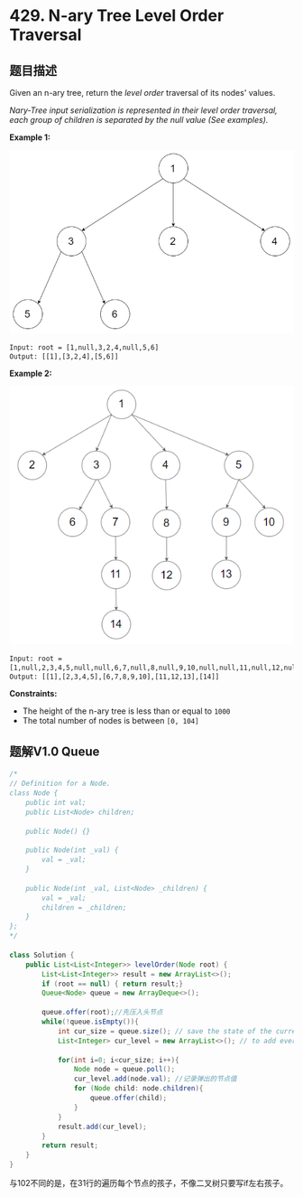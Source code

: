 # 429. N-ary Tree Level Order Traversal

## 题目描述

Given an n-ary tree, return the *level order* traversal of its nodes' values.

*Nary-Tree input serialization is represented in their level order traversal, each group of children is separated by the null value (See examples).*

 

**Example 1:**

![img](./429-N-ary_Tree_Level_Order_Traversal.assets/narytreeexample.png)

```
Input: root = [1,null,3,2,4,null,5,6]
Output: [[1],[3,2,4],[5,6]]
```

**Example 2:**

![img](./429-N-ary_Tree_Level_Order_Traversal.assets/sample_4_964.png)

```
Input: root = [1,null,2,3,4,5,null,null,6,7,null,8,null,9,10,null,null,11,null,12,null,13,null,null,14]
Output: [[1],[2,3,4,5],[6,7,8,9,10],[11,12,13],[14]]
```

 

**Constraints:**

- The height of the n-ary tree is less than or equal to `1000`
- The total number of nodes is between `[0, 104]`



## 题解V1.0 Queue

```java
/*
// Definition for a Node.
class Node {
    public int val;
    public List<Node> children;

    public Node() {}

    public Node(int _val) {
        val = _val;
    }

    public Node(int _val, List<Node> _children) {
        val = _val;
        children = _children;
    }
};
*/

class Solution {
    public List<List<Integer>> levelOrder(Node root) {
        List<List<Integer>> result = new ArrayList<>();
        if (root == null) { return result;}
        Queue<Node> queue = new ArrayDeque<>();
        
        queue.offer(root);//先压入头节点
        while(!queue.isEmpty()){
            int cur_size = queue.size(); // save the state of the current level size
            List<Integer> cur_level = new ArrayList<>(); // to add every current level to result

            for(int i=0; i<cur_size; i++){
                Node node = queue.poll();
                cur_level.add(node.val); //记录弹出的节点值
                for (Node child: node.children){
                    queue.offer(child);
                }
            }
            result.add(cur_level);
        }
        return result;
    }
}
```

与102不同的是，在31行的遍历每个节点的孩子，不像二叉树只要写if左右孩子。
